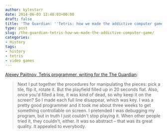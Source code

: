 ```yaml
---
author: kylestarr
date: 2014-06-03 12:48:03+00:00
draft: false
title: 'The Guardian: ''Tetris: how we made the addictive computer game'''
type: post
slug: /the-guardian-tetris-how-we-made-the-addictive-computer-game/
categories:
- History
tags:
- history
- tetris
- video games
---
```


[Alexey Pajitnov, Tetris programmer, writing for the The Guardian](http://www.theguardian.com/culture/2014/jun/02/how-we-made-tetris?CMP=ema_565):

> Next I put together the procedures for manipulating the pieces: pick a tile, flip it, rotate it. But the playfield filled up in 20 seconds flat. Also, once you'd filled a line, it was kind of dead, so why keep it on the screen? So I made each full line disappear, which was key. I was a pretty good programmer and it took me about three weeks to get something controllable on screen. I pretended I was debugging my program, but in truth I just couldn't stop playing it. When other people tried it, they couldn't, either. It was so abstract – that was its great quality. It appealed to everybody.
